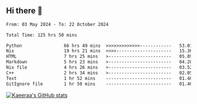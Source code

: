 ## Hi there 👋

<!--START_SECTION:waka-->

```txt
From: 03 May 2024 - To: 22 October 2024

Total Time: 125 hrs 50 mins

Python                66 hrs 49 mins  >>>>>>>>>>>>>------------   53.01 %
Nix                   19 hrs 21 mins  >>>>---------------------   15.36 %
HTML                  7 hrs 25 mins   >------------------------   05.89 %
Markdown              5 hrs 23 mins   >------------------------   04.28 %
Nix file              4 hrs 26 mins   >------------------------   03.52 %
C++                   2 hrs 34 mins   >------------------------   02.05 %
Text                  1 hr 52 mins    -------------------------   01.48 %
GitIgnore file        1 hr 50 mins    -------------------------   01.46 %
```

<!--END_SECTION:waka-->

[![Kaeeraa's GitHub stats](https://github-readme-stats.vercel.app/api?username=kaeeraa)](https://github.com/kaeeraa/github-readme-stats)
